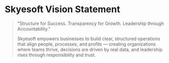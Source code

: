 # Skyesoft Vision Statement

> "Structure for Success. Transparency for Growth. Leadership through Accountability."
> 
> Skyesoft empowers businesses to build clear, structured operations that align people, processes, and profits — creating organizations where teams thrive, decisions are driven by real data, and leadership rises through responsibility and trust.